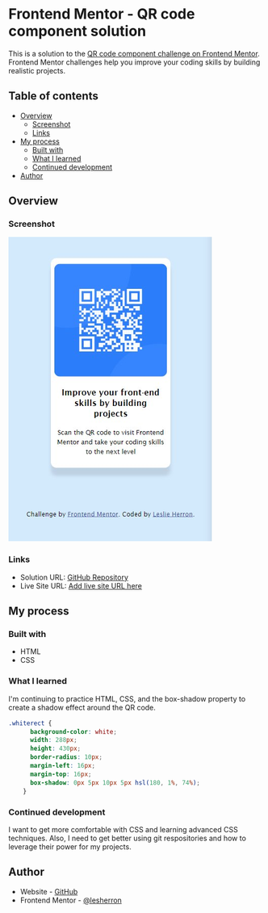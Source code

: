 # Frontend Mentor - QR code component solution

This is a solution to the [QR code component challenge on Frontend Mentor](https://www.frontendmentor.io/challenges/qr-code-component-iux_sIO_H). Frontend Mentor challenges help you improve your coding skills by building realistic projects. 

## Table of contents

- [Overview](#overview)
  - [Screenshot](#screenshot)
  - [Links](#links)
- [My process](#my-process)
  - [Built with](#built-with)
  - [What I learned](#what-i-learned)
  - [Continued development](#continued-development)
- [Author](#author)

## Overview

### Screenshot

![](./images/Screenshot.jpg)


### Links

- Solution URL: [GitHub Repository](https://github.com/lesherron/QR-Code-Component)
- Live Site URL: [Add live site URL here](https://your-live-site-url.com)

## My process

### Built with

- HTML
- CSS

### What I learned

I'm continuing to practice HTML, CSS, and the box-shadow property to create a shadow effect around the QR code.

```css
.whiterect {
      background-color: white;
      width: 288px;
      height: 430px;
      border-radius: 10px;
      margin-left: 16px;
      margin-top: 16px;
      box-shadow: 0px 5px 10px 5px hsl(180, 1%, 74%);
    }
```

### Continued development

I want to get more comfortable with CSS and learning advanced CSS techniques. Also, I need to get better using git respositories and how to leverage their power for my projects.

## Author

- Website - [GitHub](https://github.com/lesherron/QR-Code-Component)
- Frontend Mentor - [@lesherron](https://www.frontendmentor.io/profile/lesherron)


